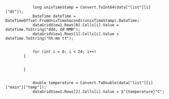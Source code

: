                 long unixTimeStamp = Convert.ToInt64(data["list"][i]["dt"]);
                DateTime dateTime = DateTimeOffset.FromUnixTimeSeconds(unixTimeStamp).DateTime;
                dataGridView1.Rows[0].Cells[i].Value = dateTime.ToString("ddd, dd MMM");
                dataGridView1.Rows[1].Cells[i].Value = dateTime.ToString("hh:mm tt");
                                
                
                for (int i = 0; i < 24; i++)
            {
            
            
            }
                
                
                double temperature = Convert.ToDouble(data["list"][i]["main"]["temp"]);
                dataGridView1.Rows[2].Cells[i].Value = $"{temperature}°C";
